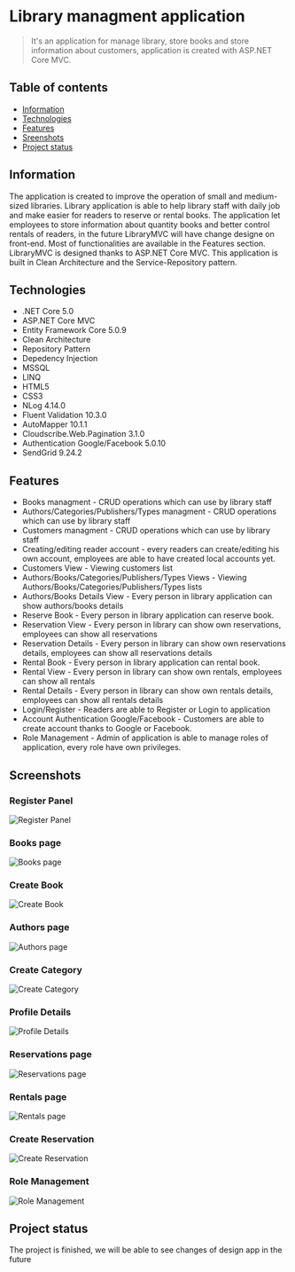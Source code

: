 # Library managment application
> It's an application for manage library, store books and store information about customers, application is created with ASP.NET Core MVC.

## Table of contents
* [Information](#information)
* [Technologies](#technologies)
* [Features](#features)
* [Sreenshots](#screenshots)
* [Project status](#project-status)


## Information
The application is created to improve the operation of small and medium-sized libraries. Library application is able to help library staff with daily job and make easier for readers to reserve or rental books.
The application let employees to store information about quantity books and better control rentals of readers, in the future LibraryMVC will have change designe on front-end.
Most of functionalities are available in the Features section.
LibraryMVC is designed thanks to ASP.NET Core MVC.
This application is built in Clean Architecture and the Service-Repository pattern.

## Technologies
* .NET Core 5.0
* ASP.NET Core MVC
* Entity Framework Core 5.0.9
* Clean Architecture
* Repository Pattern
* Depedency Injection
* MSSQL
* LINQ
* HTML5
* CSS3
* NLog 4.14.0
* Fluent Validation 10.3.0
* AutoMapper 10.1.1
* Cloudscribe.Web.Pagination 3.1.0
* Authentication Google/Facebook 5.0.10
* SendGrid 9.24.2


## Features
* Books managment - CRUD operations which can use by library staff
* Authors/Categories/Publishers/Types managment - CRUD operations which can use by library staff
* Customers managment - CRUD operations which can use by library staff
* Creating/editing reader account - every readers can create/editing his own account, employees are able to have created local accounts yet. 
* Customers View - Viewing customers list
* Authors/Books/Categories/Publishers/Types Views - Viewing Authors/Books/Categories/Publishers/Types lists
* Authors/Books Details View - Every person in library application can show authors/books details
* Reserve Book - Every person in library application can reserve book.
* Reservation View - Every person in library can show own reservations, employees can show all reservations
* Reservation Details - Every person in library can show own reservations details, employees can show all reservations details
* Rental Book - Every person in library application can rental book.
* Rental View - Every person in library can show own rentals, employees can show all rentals
* Rental Details - Every person in library can show own rentals details, employees can show all rentals details
* Login/Register - Readers are able to Register or Login to application
* Account Authentication Google/Facebook - Customers are able to create account thanks to Google or Facebook.
* Role Management - Admin of application is able to manage roles of application, every role have own privileges.

## Screenshots
### Register Panel
![Register Panel](/LibraryMVC.WebApplication/wwwroot/images/screens/RegisterPanel.png)
### Books page
![Books page](/LibraryMVC.WebApplication/wwwroot/images/screens/Books.png)
### Create Book
![Create Book](/LibraryMVC.WebApplication/wwwroot/images/screens/CreateBook.png)
### Authors page
![Authors page](/LibraryMVC.WebApplication/wwwroot/images/screens/Authors.png)
### Create Category
![Create Category](/LibraryMVC.WebApplication/wwwroot/images/screens/AddCategory.png)
### Profile Details
![Profile Details](/LibraryMVC.WebApplication/wwwroot/images/screens/ProfileDetails.png)
### Reservations page
![Reservations page](/LibraryMVC.WebApplication/wwwroot/images/screens/Reservations.png)
### Rentals page
![Rentals page](/LibraryMVC.WebApplication/wwwroot/images/screens/Rentals.png)
### Create Reservation
![Create Reservation](/LibraryMVC.WebApplication/wwwroot/images/screens/CreateReservation.png)
### Role Management
![Role Management](/LibraryMVC.WebApplication/wwwroot/images/screens/Role.png)

## Project status
The project is finished, 
we will be able to see changes of design app in the future

